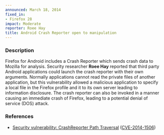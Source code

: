 ```yaml
---
announced: March 18, 2014
fixed_in:
- Firefox 28
impact: Moderate
reporter: Roee Hay
title: Android Crash Reporter open to manipulation
---
```


<h3>Description</h3>

<p>Firefox for Android includes a Crash Reporter which sends crash data to
Mozilla for analysis. Security researcher <strong>Roee Hay</strong> reported
that third party Android applications could launch the crash reporter with their
own arguments. Normally applications cannot read the private files of another
application, but this vulnerability allowed a malicious application to specify a
local file in the Firefox profile and it to its own server leading to
information disclosure. The crash reporter can also be invoked in a manner
causing an immediate crash of Firefox, leading to a potential denial of service
(DOS) attack.
</p>

<h3>References</h3>

<ul>
  <li><a href="https://bugzilla.mozilla.org/show_bug.cgi?id=944374">
       Security vulnerability: CrashReporter Path Traversal</a> (<a href="http://cve.mitre.org/cgi-bin/cvename.cgi?name=CVE-2014-1506" class="ex-ref">CVE-2014-1506</a>)</li>
</ul>



